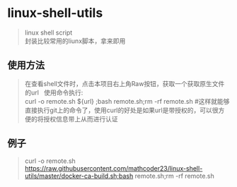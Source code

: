 # linux-shell-utils
>linux shell script   
封装比较常用的liunx脚本，拿来即用
## 使用方法
>在查看shell文件时，点击本项目右上角Raw按钮，获取一个获取原生文件的url  
使用命令执行:  
curl -o remote.sh ${url} ;bash remote.sh;rm -rf remote.sh #这样就能够直接执行git上的命令了，使用curl的好处是如果url是带授权的，可以很方便的将授权信息带上从而进行认证
## 例子
>curl -o remote.sh https://raw.githubusercontent.com/mathcoder23/linux-shell-utils/master/docker-ca-build.sh;bash remote.sh;rm -rf remote.sh
